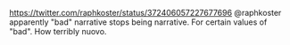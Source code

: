 https://twitter.com/raphkoster/status/372406057227677696 @raphkoster apparently "bad" narrative stops being narrative. For certain values of "bad".  How terribly nuovo.